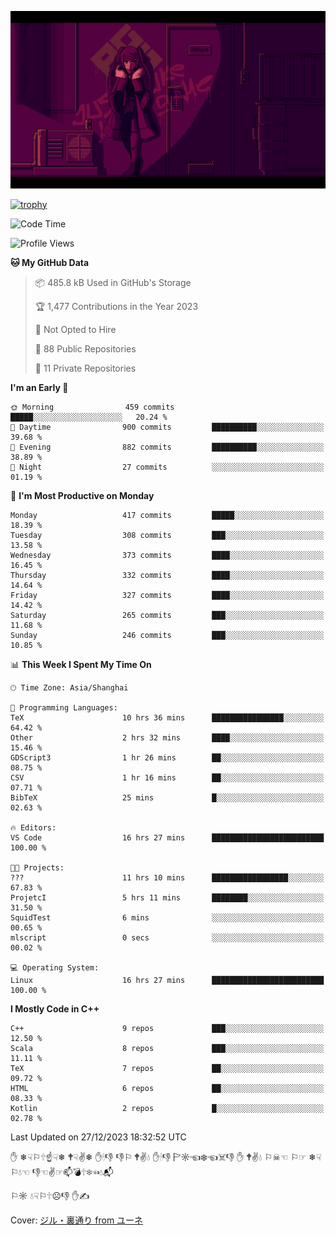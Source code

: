 ![](imgs/main.png)

[![trophy](https://github-profile-trophy.vercel.app/?username=NeilKleistGao&theme=dracula)](https://github.com/ryo-ma/github-profile-trophy)

<!--START_SECTION:waka-->
![Code Time](http://img.shields.io/badge/Code%20Time-481%20hrs%2046%20mins-blue)

![Profile Views](http://img.shields.io/badge/Profile%20Views-1-blue)

**🐱 My GitHub Data** 

> 📦 485.8 kB Used in GitHub's Storage 
 > 
> 🏆 1,477 Contributions in the Year 2023
 > 
> 🚫 Not Opted to Hire
 > 
> 📜 88 Public Repositories 
 > 
> 🔑 11 Private Repositories 
 > 
**I'm an Early 🐤** 

```text
🌞 Morning                459 commits         █████░░░░░░░░░░░░░░░░░░░░   20.24 % 
🌆 Daytime                900 commits         ██████████░░░░░░░░░░░░░░░   39.68 % 
🌃 Evening                882 commits         ██████████░░░░░░░░░░░░░░░   38.89 % 
🌙 Night                  27 commits          ░░░░░░░░░░░░░░░░░░░░░░░░░   01.19 % 
```
📅 **I'm Most Productive on Monday** 

```text
Monday                   417 commits         █████░░░░░░░░░░░░░░░░░░░░   18.39 % 
Tuesday                  308 commits         ███░░░░░░░░░░░░░░░░░░░░░░   13.58 % 
Wednesday                373 commits         ████░░░░░░░░░░░░░░░░░░░░░   16.45 % 
Thursday                 332 commits         ████░░░░░░░░░░░░░░░░░░░░░   14.64 % 
Friday                   327 commits         ████░░░░░░░░░░░░░░░░░░░░░   14.42 % 
Saturday                 265 commits         ███░░░░░░░░░░░░░░░░░░░░░░   11.68 % 
Sunday                   246 commits         ███░░░░░░░░░░░░░░░░░░░░░░   10.85 % 
```


📊 **This Week I Spent My Time On** 

```text
🕑︎ Time Zone: Asia/Shanghai

💬 Programming Languages: 
TeX                      10 hrs 36 mins      ████████████████░░░░░░░░░   64.42 % 
Other                    2 hrs 32 mins       ████░░░░░░░░░░░░░░░░░░░░░   15.46 % 
GDScript3                1 hr 26 mins        ██░░░░░░░░░░░░░░░░░░░░░░░   08.75 % 
CSV                      1 hr 16 mins        ██░░░░░░░░░░░░░░░░░░░░░░░   07.71 % 
BibTeX                   25 mins             █░░░░░░░░░░░░░░░░░░░░░░░░   02.63 % 

🔥 Editors: 
VS Code                  16 hrs 27 mins      █████████████████████████   100.00 % 

🐱‍💻 Projects: 
???                      11 hrs 10 mins      █████████████████░░░░░░░░   67.83 % 
ProjetcI                 5 hrs 11 mins       ████████░░░░░░░░░░░░░░░░░   31.50 % 
SquidTest                6 mins              ░░░░░░░░░░░░░░░░░░░░░░░░░   00.65 % 
mlscript                 0 secs              ░░░░░░░░░░░░░░░░░░░░░░░░░   00.02 % 

💻 Operating System: 
Linux                    16 hrs 27 mins      █████████████████████████   100.00 % 
```

**I Mostly Code in C++** 

```text
C++                      9 repos             ███░░░░░░░░░░░░░░░░░░░░░░   12.50 % 
Scala                    8 repos             ███░░░░░░░░░░░░░░░░░░░░░░   11.11 % 
TeX                      7 repos             ██░░░░░░░░░░░░░░░░░░░░░░░   09.72 % 
HTML                     6 repos             ██░░░░░░░░░░░░░░░░░░░░░░░   08.33 % 
Kotlin                   2 repos             █░░░░░░░░░░░░░░░░░░░░░░░░   02.78 % 
```




 Last Updated on 27/12/2023 18:32:52 UTC
<!--END_SECTION:waka-->

✋ ❄☟⚐🕆☝☟❄ 🕈☟✌❄ ✋🕯👎 👎⚐ 🕈✌💧 ✋🕯👎 🏱☼☜❄☜☠👎 ✋ 🕈✌💧 ⚐☠☜ ⚐☞ ❄☟⚐💧☜ 👎☜✌☞📫💣🕆❄☜💧📬

⚐☼ 💧☟⚐🕆☹👎 ✋✍

Cover: [ジル・裏通り from ユーネ](https://www.pixiv.net/artworks/62127066)
